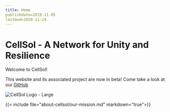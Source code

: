 ```yaml
---
title: Home
publishdate=2019-11-05
lastmod=2020-11-24
---
```

# CellSol - A Network for Unity and Resilience

Welcome to CellSol!

This website and its associated project are now in beta! Come take a look at our [GitHub](https://github.com/RbtsEvrwhr-Riley/CellSol/)

![CellSol Logo - Large](media/cellsol_large_236.png)

{{< include file="about-cellsol/our-mission.md" markdown="true">}}